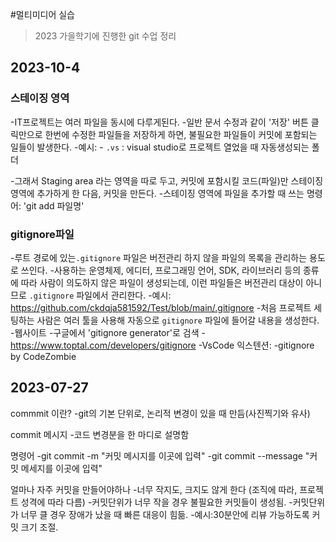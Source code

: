 #멀티미디어 실습

>2023 가을학기에 진행한 git 수업 정리

## 2023-10-4
### 스테이징 영역
-IT프로젝트는 여러 파일을 동시에 다루게된다.
-일반 문서 수정과 같이 '저장' 버튼 클릭만으로 한번에 수정한 파일들을 저장하게 하면, 불필요한 파일들이 커밋에 포함되는 일들이 발생한다.
  -예시:
    - `.vs` : visual studio로 프로젝트 열었을 때 자동생성되는 폴더

-그래서 Staging area 라는 영역을 따로 두고, 커밋에 포함시킬 코드(파일)만 스테이징 영역에 추가하게 한 다음, 커밋을 만든다.
-스테이징 영역에 파일을 추가할 때 쓰는 명령어: 'git add 파일명'

### gitignore파일
-루트 경로에 있는`.gitignore` 파일은 버전관리 하지 않을 파일의 목록을 관리하는 용도로 쓰인다.
-사용하는 운영체제, 에디터, 프로그래밍 언어, SDK, 라이브러리 등의 종류에 따라 사람이 의도하지 않은 파일이 생성되는데, 이런 파일들은 버전관리 대상이 아니므로 `.gitignore` 파일에서 관리한다.
  -예시: https://github.com/ckdqja581592/Test/blob/main/.gitignore
-처음 프로젝트 세팅하는 사람은 여러 툴을 사용해 자동으로 `gitignore` 파일에 들어갈 내용을 생성한다.
  -웹사이트
    -구글에서 'gitignore generator'로 검색
    -https://www.toptal.com/developers/gitignore
  -VsCode 익스텐션:
    -gitignore by CodeZombie

## 2023-07-27

commmit 이란?
-git의 기본 단위로, 논리적 변경이 있을 때 만듬(사진찍기와 유사)

commit 메시지
-코드 변경분을 한 마디로 설명함

명령어
-git commit -m "커밋 메시지를 이곳에 입력"
-git commit --message "커밋 메세지를 이곳에 입력"

얼마나 자주 커밋을 만들어야하나
-너무 작지도, 크지도 않게 한다 (조직에 따라, 프로젝트 성격에 따라 다름)
-커밋단위가 너무 작을 경우 불필요한 커밋들이 생성됨.
-커밋단위가 너무 클 경우 장애가 났을 때 빠른 대응이 힘듦.
-예시:30분안에 리뷰 가능하도록 커밋 크기 조절.